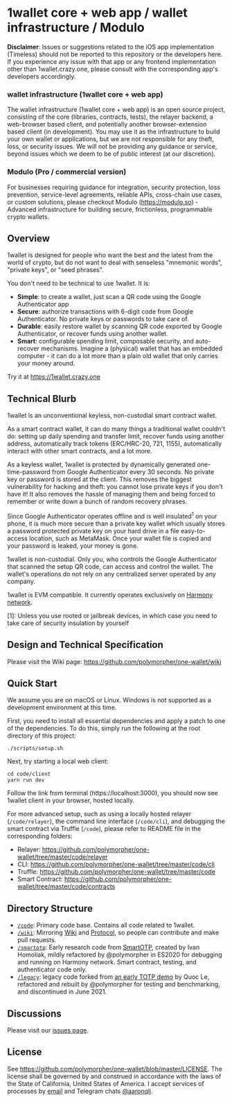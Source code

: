 # 1wallet core + web app / wallet infrastructure / Modulo 

**Disclaimer**: Issues or suggestions related to the iOS app implementation (Timeless) should not be reported to this repository or the developers here. If you experience any issue with that app or any frontend implementation other than 1wallet.crazy.one, please consult with the corresponding app's developers accordingly.  

### wallet infrastructure (1wallet core + web app)

The wallet infrastructure (1wallet core + web app) is an open source project, consisting of the core (libraries, contracts, tests), the relayer backend, a web-browser based client, and potentially another browser-extension based client (in development). You may use it as the infrastructure to build your own wallet or applications, but we are not responsible for any theft, loss, or security issues. We will not be providing any guidance or service, beyond issues which we deem to be of public interest (at our discretion).

### Modulo (Pro / commercial version)

For businesses requiring guidance for integration, security protection, loss prevention, service-level agreements, reliable APIs, cross-chain use cases, or custom solutions, please checkout Modulo (https://modulo.so) - Advanced infrastructure for building secure, frictionless, programmable crypto wallets. 

## Overview

1wallet is designed for people who want the best and the latest from the world of crypto, but do not want to deal with senseless "mnemonic words", "private keys", or "seed phrases". 

You don't need to be technical to use 1wallet. It is:

- **Simple**: to create a wallet, just scan a QR code using the Google Authenticator app
- **Secure**: authorize transactions with 6-digit code from Google Authenticator. No private keys or passwords to take care of.
- **Durable**: easily restore wallet by scanning QR code exported by Google Authenticator, or recover funds using another wallet.
- **Smart**: configurable spending limit, composable security, and auto-recover mechanisms. Imagine a (physical) wallet that has an embedded computer - it can do a lot more than a plain old wallet that only carries your money around.   

Try it at https://1wallet.crazy.one

## Technical Blurb

1wallet is an unconventional keyless, non-custodial smart contract wallet. 

As a smart contract wallet, it can do many things a traditional wallet couldn't do: setting up daily spending and transfer limit, recover funds using another address, automatically track tokens (ERC/HRC-20, 721, 1155), automatically interact with other smart contracts, and a lot more. 

As a keyless wallet, 1wallet is protected by dynamically generated one-time-password from Google Authenticator every 30 seconds. No private key or password is stored at the client. This removes the biggest vulnerability for hacking and theft: you cannot lose private keys if you don't have it! It also removes the hassle of managing them and being forced to remember or write down a bunch of random recovery phrases.

Since Google Authenticator operates offline and is well insulated<sup>1</sup> on your phone, it is much more secure than a private key wallet which usually stores a password protected private key on your hard drive in a file easy-to-access location, such as MetaMask. Once your wallet file is copied and your password is leaked, your money is gone.

1wallet is non-custodial. Only you, who controls the Google Authenticator that scanned the setup QR code, can access and control the wallet. The wallet's operations do not rely on any centralized server operated by any company.

1wallet is EVM compatible. It currently operates exclusively on [Harmony network](https://harmony.one).

[1]: Unless you use rooted or jailbreak devices, in which case you need to take care of security insulation by yourself

## Design and Technical Specification

Please visit the Wiki page: https://github.com/polymorpher/one-wallet/wiki

## Quick Start

We assume you are on macOS or Linux. Windows is not supported as a development environment at this time. 

First, you need to install all essential dependencies and apply a patch to one of the dependencies. To do this, simply run the following at the root directory of this project:

```
./scripts/setup.sh
```

Next, try starting a local web client:

```
cd code/client
yarn run dev
```

Follow the link from terminal (https://localhost:3000), you should now see 1wallet client in your browser, hosted locally.  

For more advanced setup, such as using a locally hosted relayer (`/code/relayer`), the command line interface (`/code/cli`), and debugging the smart contract via Truffle (`/code`), please refer to README file in the corresponding folders:

- Relayer: https://github.com/polymorpher/one-wallet/tree/master/code/relayer
- CLI: https://github.com/polymorpher/one-wallet/tree/master/code/cli
- Truffle: https://github.com/polymorpher/one-wallet/tree/master/code
- Smart Contract: https://github.com/polymorpher/one-wallet/tree/master/code/contracts

## Directory Structure

- [`/code`](https://github.com/polymorpher/one-wallet/tree/master/code): Primary code base. Contains all code related to 1wallet.
- [`/wiki`](https://github.com/polymorpher/one-wallet/tree/master/wiki): Mirroring [Wiki](https://github.com/polymorpher/one-wallet/wiki) and [Protocol](https://github.com/polymorpher/one-wallet/blob/master/wiki/protocol.pdf), so people can contribute and make pull requests. 
- [`/smartotp`](https://github.com/polymorpher/one-wallet/tree/master/smartotp): Early research code from [SmartOTP](https://github.com/ivan-homoliak-sutd/SmartOTPs), created by Ivan Homoliak, mildly refactored by @polymorpher in ES2020 for debugging and running on Harmony network. Smart contract, testing, and authenticator code only.
- [`/legacy`](https://github.com/polymorpher/one-wallet/tree/master/legacy): legacy code forked from [an early TOTP demo](https://github.com/hashmesan/harmony-totp/tree/dd966f8ca74f084c38ed5a1aca10760e3e90eaf7) by Quoc Le, refactored and rebuilt by @polymorpher for testing and benchmarking, and discontinued in June 2021.

## Discussions

Please visit our [issues page](https://github.com/polymorpher/one-wallet/issues).

## License

See https://github.com/polymorpher/one-wallet/blob/master/LICENSE. The license shall be governed by and construed in accordance with the laws of the State of California, United States of America. I accept services of processes by [email](mailto:legal@hiddenstate.xyz) and Telegram chats [@aaronqli](https://t.me/aaronqli).
